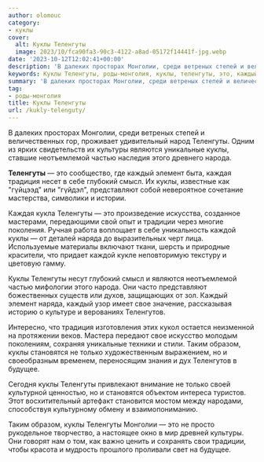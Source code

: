 ```yaml
---
author: olomouc
category:
- куклы
cover:
  alt: Куклы Теленгуты
  image: 2023/10/fca90fa3-90c3-4122-a8ad-05172f14441f-jpg.webp
date: '2023-10-12T12:02:41+00:00'
description: 'В далеких просторах Монголии, среди ветреных степей и величественных гор, проживает удивительный народ Теленгуты. Одним из ярких свидетельств их культуры...'
keywords: Куклы Теленгуты, роды-монголия, куклы, теленгуты, это, каждый, монголии, культуры, являются, уникальные, неотъемлемой, частью, народа, элемент, каждая, традиция, глубокий
summary: 'В далеких просторах Монголии, среди ветреных степей и величественных гор, проживает удивительный народ Теленгуты. Одним из ярких свидетельств их культуры...'
tag:
- роды-монголия
title: Куклы Теленгуты
url: /kukly-telenguty/
---
```


В далеких просторах Монголии, среди ветреных степей и величественных гор, проживает удивительный народ Теленгуты. Одним из ярких свидетельств их культуры являются уникальные куклы, ставшие неотъемлемой частью наследия этого древнего народа.

**Теленгуты** — это сообщество, где каждый элемент быта, каждая традиция несет в себе глубокий смысл. Их куклы, известные как "гүйцээд" или "гүйдэл", представляют собой невероятное сочетание мастерства, символики и истории.

Каждая кукла Теленгуты — это произведение искусства, созданное мастерами, передающими свой опыт и традиции через многие поколения. Ручная работа воплощает в себе уникальность каждой куклы — от деталей наряда до выразительных черт лица. Используемые материалы включают ткани, шерсть и природные красители, что придает каждой кукле неповторимую текстуру и цветовую гамму.

Куклы Теленгуты несут глубокий смысл и являются неотъемлемой частью мифологии этого народа. Они часто представляют божественных существ или духов, защищающих от зол. Каждый элемент наряда, каждый узор имеет свое значение, рассказывая историю о культуре и верованиях Теленгутов.

Интересно, что традиция изготовления этих кукол остается неизменной на протяжении веков. Мастера передают свое искусство молодым поколениям, сохраняя уникальные техники и стили. Таким образом, куклы становятся не только художественным выражением, но и своеобразным временем, переносящим знания и дух Теленгутов в будущее.

Сегодня куклы Теленгуты привлекают внимание не только своей культурной ценностью, но и становятся объектом интереса туристов. Этот восхитительный артефакт становится мостом между народами, способствуя культурному обмену и взаимопониманию.

Таким образом, куклы Теленгуты Монголии — это не просто рукодельное творчество, а настоящее окно в мир древней культуры. Они говорят нам о том, как важно ценить и сохранять свои традиции, чтобы красота и мудрость прошлого проливали свет на будущее.
